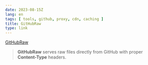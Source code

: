 ```yaml
---
date: 2023-08-15Z
lang: en
tags: [ tools, github, proxy, cdn, caching ]
title: GitHubRaw
type: link
---
```


[GitHubRaw](https://githubraw.com)

> **GitHubRaw** serves raw files directly from GitHub with proper **Content-Type** headers.
